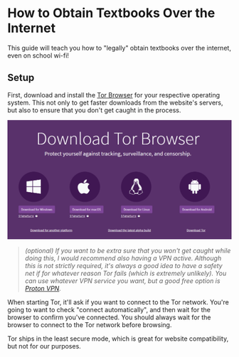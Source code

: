 # How to Obtain Textbooks Over the Internet

This guide will teach you how to "legally" obtain textbooks over the internet, even on school wi-fi!

## Setup

First, download and install the [Tor Browser](https://www.torproject.org/download/) for your respective operating system. This not only to get faster downloads from the website's servers, but also to ensure that you don't get caught in the process.

![The Tor download page.](/images/download_tor.png)

> <em>(optional) If you want to be extra sure that you won't get caught while doing this, I would recommend also having a VPN active. Although this is not strictly required, it's always a good idea to have a safety net if for whatever reason Tor fails (which is extremely unlikely). You can use whatever VPN service you want, but a good free option is [Proton VPN](https://protonvpn.com/).</em>

When starting Tor, it'll ask if you want to connect to the Tor network. You're going to want to check "connect automatically", and then wait for the browser to confirm you've connected. You should always wait for the browser to connect to the Tor network before browsing.

Tor ships in the least secure mode, which is great for website compatibility, but not for our purposes.
